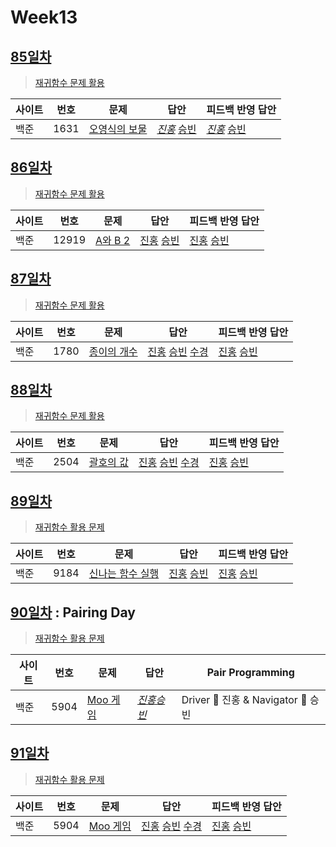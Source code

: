 # Week13

## [85일차](Day85)

> [재귀함수 문제 활용](https://www.acmicpc.net/group/workbook/view/9797/31826)

| 사이트 | 번호 | 문제                                                  | 답안                                                            | 피드백 반영 답안                                                   |
| ------ | ---- | ----------------------------------------------------- | --------------------------------------------------------------- | ------------------------------------------------------------------ |
| 백준   | 1631 | [오영식의 보물](https://www.acmicpc.net/problem/1631) | _[진홍](Day85/boj1631_kjh.java)_ [승빈](Day85/boj1631_wsb.java) | _[진홍](Day85/boj1631_kjh_fb.java)_ [승빈](Day85/boj1631_wsb.java) |

## [86일차](Day86)

> [재귀함수 문제 활용](https://www.acmicpc.net/group/workbook/view/9797/31891)

| 사이트 | 번호  | 문제                                             | 답안                                                            | 피드백 반영 답안                                                   |
| ------ | ----- | ------------------------------------------------ | --------------------------------------------------------------- | ------------------------------------------------------------------ |
| 백준   | 12919 | [A와 B 2](https://www.acmicpc.net/problem/12919) | [진홍](Day86/boj12919_kjh.java) [승빈](Day86/boj12919_wsb.java) | [진홍](Day86/boj12919_kjh_fb.java) [승빈](Day86/boj12919_wsb.java) |

## [87일차](Day87)

> [재귀함수 문제 활용](https://www.acmicpc.net/group/workbook/view/9797/31895)

| 사이트 | 번호 | 문제                                                | 답안                                                                                                                                                    | 피드백 반영 답안                                                    |
| ------ | ---- | --------------------------------------------------- | ------------------------------------------------------------------------------------------------------------------------------------------------------- | ------------------------------------------------------------------- |
| 백준   | 1780 | [종이의 개수](https://www.acmicpc.net/problem/1780) | [진홍](Day87/boj1780_kjh.java) [승빈](Day87/boj1780_wsb.java) [수경](https://github.com/sukyeongh/Algorithm/blob/master/2021_05/20210508/bj1780_hsk.js) | [진홍](Day87/boj1780_kjh_fb.java) [승빈](Day87/boj1780_wsb_fb.java) |

## [88일차](Day88)

> [재귀함수 문제 활용](https://www.acmicpc.net/group/workbook/view/9797/31984)

| 사이트 | 번호 | 문제                                              | 답안                                                                                                                                                    | 피드백 반영 답안                                                 |
| ------ | ---- | ------------------------------------------------- | ------------------------------------------------------------------------------------------------------------------------------------------------------- | ---------------------------------------------------------------- |
| 백준   | 2504 | [괄호의 값](https://www.acmicpc.net/problem/2504) | [진홍](Day88/boj2504_kjh.java) [승빈](Day88/boj2504_wsb.java) [수경](https://github.com/sukyeongh/Algorithm/blob/master/2021_05/20210506/bj2504_hsk.js) | [진홍](Day88/boj2504_kjh.java) [승빈](Day88/boj2504_wsb_fb.java) |

## [89일차](Day89)

> [재귀함수 활용 문제](https://www.acmicpc.net/group/workbook/view/9797/32059)

| 사이트 | 번호 | 문제                                                     | 답안                                                          | 피드백 반영 답안                                              |
| ------ | ---- | -------------------------------------------------------- | ------------------------------------------------------------- | ------------------------------------------------------------- |
| 백준   | 9184 | [신나는 함수 실행](https://www.acmicpc.net/problem/9184) | [진홍](Day89/boj9184_kjh.java) [승빈](Day89/boj9184_wsb.java) | [진홍](Day89/boj9184_kjh.java) [승빈](Day89/boj9184_wsb.java) |

## [90일차](Day90) : Pairing Day

> [재귀함수 활용 문제](https://www.acmicpc.net/group/workbook/view/9797/32147)

| 사이트 | 번호 | 문제                                             | 답안                                    | Pair Programming                   |
| ------ | ---- | ------------------------------------------------ | --------------------------------------- | ---------------------------------- |
| 백준   | 5904 | [Moo 게임](https://www.acmicpc.net/problem/5904) | _[진홍승빈](Day90/boj5904_kjhwsb.java)_ | Driver 🚗 진홍 & Navigator 🧭 승빈 |

## [91일차](Day91)

> [재귀함수 활용 문제](https://www.acmicpc.net/group/workbook/view/9797/32174)

| 사이트 | 번호 | 문제                                             | 답안                                                                                                                                                    | 피드백 반영 답안                                                    |
| ------ | ---- | ------------------------------------------------ | ------------------------------------------------------------------------------------------------------------------------------------------------------- | ------------------------------------------------------------------- |
| 백준   | 5904 | [Moo 게임](https://www.acmicpc.net/problem/5904) | [진홍](Day91/boj5904_kjh.java) [승빈](Day91/boj5904_wsb.java) [수경](https://github.com/sukyeongh/Algorithm/blob/master/2021_05/20210507/bj5904_hsk.js) | [진홍](Day91/boj5904_kjh_fb.java) [승빈](Day91/boj5904_wsb_fb.java) |
